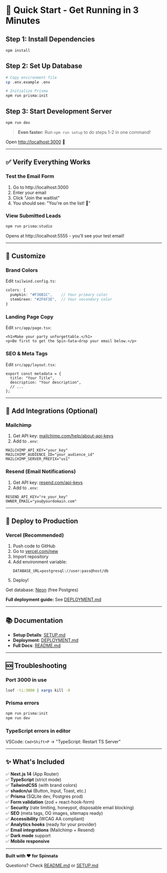 # 🚀 Quick Start - Get Running in 3 Minutes

## Step 1: Install Dependencies

```bash
npm install
```

## Step 2: Set Up Database

```bash
# Copy environment file
cp .env.example .env

# Initialize Prisma
npm run prisma:init
```

## Step 3: Start Development Server

```bash
npm run dev
```

> **Even faster:** Run `npm run setup` to do steps 1-2 in one command!

Open [http://localhost:3000](http://localhost:3000) 🎉

---

## ✅ Verify Everything Works

### Test the Email Form

1. Go to http://localhost:3000
2. Enter your email
3. Click "Join the waitlist"
4. You should see: "You're on the list! 🎉"

### View Submitted Leads

```bash
npm run prisma:studio
```

Opens at http://localhost:5555 - you'll see your test email!

---

## 🎨 Customize

### Brand Colors

Edit `tailwind.config.ts`:

```ts
colors: {
  pumpkin: "#F36B1C",    // Your primary color
  stemGreen: "#2F6F3E",  // Your secondary color
}
```

### Landing Page Copy

Edit `src/app/page.tsx`:

```tsx
<h1>Make your party unforgettable.</h1>
<p>Be first to get the Spin-ñata—drop your email below.</p>
```

### SEO & Meta Tags

Edit `src/app/layout.tsx`:

```tsx
export const metadata = {
  title: "Your Title",
  description: "Your description",
  // ...
};
```

---

## 📧 Add Integrations (Optional)

### Mailchimp

1. Get API key: [mailchimp.com/help/about-api-keys](https://mailchimp.com/help/about-api-keys/)
2. Add to `.env`:

```env
MAILCHIMP_API_KEY="your_key"
MAILCHIMP_AUDIENCE_ID="your_audience_id"
MAILCHIMP_SERVER_PREFIX="us1"
```

### Resend (Email Notifications)

1. Get API key: [resend.com/api-keys](https://resend.com/api-keys)
2. Add to `.env`:

```env
RESEND_API_KEY="re_your_key"
OWNER_EMAIL="you@yourdomain.com"
```

---

## 🚢 Deploy to Production

### Vercel (Recommended)

1. Push code to GitHub
2. Go to [vercel.com/new](https://vercel.com/new)
3. Import repository
4. Add environment variable:
   ```
   DATABASE_URL=postgresql://user:pass@host/db
   ```
5. Deploy!

Get database: [Neon](https://neon.tech) (free Postgres)

**Full deployment guide:** See [DEPLOYMENT.md](./DEPLOYMENT.md)

---

## 📚 Documentation

- **Setup Details**: [SETUP.md](./SETUP.md)
- **Deployment**: [DEPLOYMENT.md](./DEPLOYMENT.md)
- **Full Docs**: [README.md](./README.md)

---

## 🆘 Troubleshooting

### Port 3000 in use

```bash
lsof -ti:3000 | xargs kill -9
```

### Prisma errors

```bash
npm run prisma:init
npm run dev
```

### TypeScript errors in editor

VSCode: `Cmd+Shift+P` → "TypeScript: Restart TS Server"

---

## ✨ What's Included

✅ **Next.js 14** (App Router)  
✅ **TypeScript** (strict mode)  
✅ **TailwindCSS** (with brand colors)  
✅ **shadcn/ui** (Button, Input, Toast, etc.)  
✅ **Prisma** (SQLite dev, Postgres prod)  
✅ **Form validation** (zod + react-hook-form)  
✅ **Security** (rate limiting, honeypot, disposable email blocking)  
✅ **SEO** (meta tags, OG images, sitemaps ready)  
✅ **Accessibility** (WCAG AA compliant)  
✅ **Analytics hooks** (ready for your provider)  
✅ **Email integrations** (Mailchimp + Resend)  
✅ **Dark mode** support  
✅ **Mobile responsive**

---

**Built with ❤️ for Spinnata**

Questions? Check [README.md](./README.md) or [SETUP.md](./SETUP.md)
